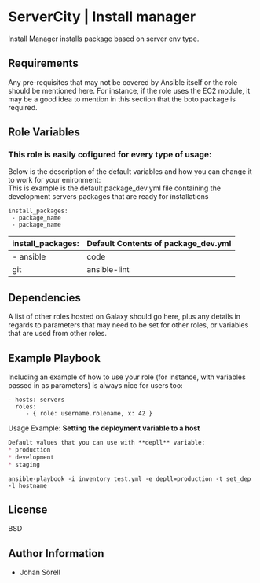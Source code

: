 ServerCity | Install manager
=========

Install Manager installs package based on server env type.

Requirements
------------

Any pre-requisites that may not be covered by Ansible itself or the role should be mentioned here. For instance, if the role uses the EC2 module, it may be a good idea to mention in this section that the boto package is required.

Role Variables
--------------

### This role is easily cofigured for every type of usage:
Below is the description of the default variables and how you can change it to work for your enironment:<br>
This is example is the default package_dev.yml file containing the development servers packages that are ready for installations<br>
```
install_packages:
 - package_name
 - package_name
```
install_packages: | Default Contents of package_dev.yml
------------ | -------------
- ansible    | code 
  git        | ansible-lint


Dependencies
------------

A list of other roles hosted on Galaxy should go here, plus any details in regards to parameters that may need to be set for other roles, or variables that are used from other roles.

Example Playbook
----------------

Including an example of how to use your role (for instance, with variables passed in as parameters) is always nice for users too:

    - hosts: servers
      roles:
         - { role: username.rolename, x: 42 }

Usage Example:
**Setting the deployment variable to a host**
```markdown
Default values that you can use with **depll** variable:
* production
* development
* staging
```

    ansible-playbook -i inventory test.yml -e depll=production -t set_dep -l hostname



License
-------

BSD

Author Information
------------------

- Johan Sörell 
